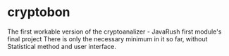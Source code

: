 # cryptobon
The first workable version of the cryptoanalizer -
JavaRush first module's final project
There is only the necessary minimum in it so far,
without Statistical method and user interface.
